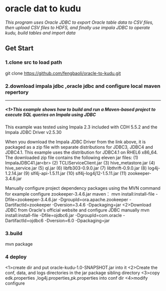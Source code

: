oracle dat to kudu
==================
*This program uses Oracle JDBC to export Oracle table data to CSV files, then upload CSV files to HDFS, and finally use impala JDBC to operate kudu, build tables and import data*

Get Start
-----------------------------
### 1.clone src to load path ###
git clone  https://github.com/fengbaoli/oracle-to-kudu.git
### 2.download impala jdbc ,oracle jdbc and configure local maven repertory ###
-----------------------
##### <1>This example shows how to build and run a Maven-based project to execute SQL queries on Impala using JDBC 
This example was tested using Impala 2.3 included with CDH 5.5.2 and the Impala JDBC Driver v2.5.30 

When you download the Impala JDBC Driver from the link above, it is packaged as a zip file with separate distributions for JDBC3, JDBC4
and JDBC4.1. This example uses the distribution for JDBC4.1 on RHEL6 x86_64. The downloaded zip file contains the following eleven jar files:
 (1)  ImpalaJDBC41.jar\<br>
 (2)  TCLIServiceClient.jar
 (3)  hive_metastore.jar 
 (4)  hive_service.jar 
 (5)  ql.jar
 (6)  libfb303-0.9.0.jar
 (7)  libthrift-0.9.0.jar
 (8)  log4j-1.2.14.jar
 (9)  slf4j-api-1.5.11.jar
 (10) slf4j-log4j12-1.5.11.jar 
 (11) zookeeper-3.4.6.jar

Manually configure project dependency packages using the MVN command
for example configure zookeeper-3.4.6.jar maven：
mvn install:install-file -Dfile=zookeeper-3.4.6.jar -DgroupId=ora.apache.zookeeper -DartifactId=zookeeper -Dversion=3.4.6  -Dpackaging=jar
<2>Download JDBC from Oracle's official website and configure JDBC manually
mvn install:install-file -Dfile=ojdbc6.jar -DgroupId=com.oracle -DartifactId=ojdbc6 -Dversion=6.0  -Dpackaging=jar 
### 3.build ###
mvn package

### 4 deploy ###
<1>create dir and put oracle-kudu-1.0-SNAPSHOT.jar into it
<2>Create the conf, data, and logs directories in the jar package sibling directory
<3>copy edk.properties ,log4j.properties,pk.properties into conf dir
<4>modify configure 





